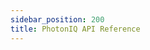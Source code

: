 ```yaml
---
sidebar_position: 200
title: PhotonIQ API Reference
---
```


<grid cols={3}>
  <card
    heading="Dynamic Prerendering API"
    description=""
    href="../../../docs/apiPrerendering#"
  />
  <card
    heading="Virtual Waiting Rooms API"
    description=""
    href="../../../docs/apiVwrs#"
  />

</grid>
